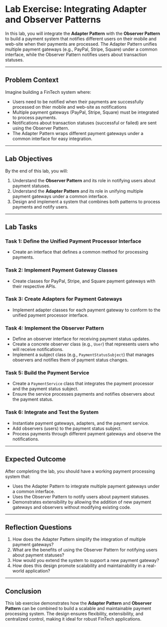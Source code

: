 # Lab Exercise: Integrating Adapter and Observer Patterns

In this lab, you will integrate the **Adapter Pattern** with the **Observer Pattern** to build a payment system that notifies different users on their mobile and web-site when their payments are processed. The Adapter Pattern unifies multiple payment gateways (e.g., PayPal, Stripe, Square) under a common interface, while the Observer Pattern notifies users about transaction statuses.

---

## Problem Context

Imagine building a FinTech system where:
- Users need to be notified when their payments are successfully processed on thier mobile and web-site as notifications
- Multiple payment gateways (PayPal, Stripe, Square) must be integrated to process payments.
- Notifications about transaction statuses (successful or failed) are sent using the Observer Pattern.
- The Adapter Pattern wraps different payment gateways under a common interface for easy integration.

---

## Lab Objectives

By the end of this lab, you will:
1. Understand the **Observer Pattern** and its role in notifying users about payment statuses.
2. Understand the **Adapter Pattern** and its role in unifying multiple payment gateways under a common interface.
3. Design and implement a system that combines both patterns to process payments and notify users.

---

## Lab Tasks

### Task 1: Define the Unified Payment Processor Interface
- Create an interface that defines a common method for processing payments.

### Task 2: Implement Payment Gateway Classes
- Create classes for PayPal, Stripe, and Square payment gateways with their respective APIs.

### Task 3: Create Adapters for Payment Gateways
- Implement adapter classes for each payment gateway to conform to the unified payment processor interface.

### Task 4: Implement the Observer Pattern
- Define an observer interface for receiving payment status updates.
- Create a concrete observer class (e.g., `User`) that represents users who will receive notifications.
- Implement a subject class (e.g., `PaymentStatusSubject`) that manages observers and notifies them of payment status changes.

### Task 5: Build the Payment Service
- Create a `PaymentService` class that integrates the payment processor and the payment status subject.
- Ensure the service processes payments and notifies observers about the payment status.

### Task 6: Integrate and Test the System
- Instantiate payment gateways, adapters, and the payment service.
- Add observers (users) to the payment status subject.
- Process payments through different payment gateways and observe the notifications.

---

## Expected Outcome

After completing the lab, you should have a working payment processing system that:
- Uses the Adapter Pattern to integrate multiple payment gateways under a common interface.
- Uses the Observer Pattern to notify users about payment statuses.
- Demonstrates extensibility by allowing the addition of new payment gateways and observers without modifying existing code.

---

## Reflection Questions

1. How does the Adapter Pattern simplify the integration of multiple payment gateways?
2. What are the benefits of using the Observer Pattern for notifying users about payment statuses?
3. How would you extend the system to support a new payment gateway?
4. How does this design promote scalability and maintainability in a real-world application?

---



## Conclusion

This lab exercise demonstrates how the **Adapter Pattern** and **Observer Pattern** can be combined to build a scalable and maintainable payment processing system. The design ensures flexibility, extensibility, and centralized control, making it ideal for robust FinTech applications.
